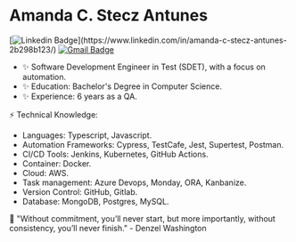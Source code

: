 # Amanda C. Stecz Antunes

[![Linkedin Badge](https://img.shields.io/badge/-Amanda%20Stecz-00875f?style=flat-square&logo=Linkedin&logoColor=white&link=[https://www.linkedin.com/in/diego-schell-fernandes/](https://www.linkedin.com/in/amanda-c-stecz-antunes-2b298b123/))](https://www.linkedin.com/in/amanda-c-stecz-antunes-2b298b123/)
[![Gmail Badge](https://img.shields.io/badge/-amandasstecz@gmail.com-00875f?style=flat-square&logo=Gmail&logoColor=white&link=mailto:amandassteczgmail.com)](mailto:amandasstecz@gmail.com)

- ✨ Software Development Engineer in Test (SDET), with a focus on automation.
- ✨ Education: Bachelor's Degree in Computer Science.
- ✨ Experience: 6 years as a QA.

⚡ Technical Knowledge:

- Languages: Typescript, Javascript.
- Automation Frameworks: Cypress, TestCafe, Jest, Supertest, Postman.
- CI/CD Tools: Jenkins, Kubernetes, GitHub Actions.
- Container: Docker.
- Cloud: AWS.
- Task management: Azure Devops, Monday, ORA, Kanbanize.
- Version Control: GitHub, Gitlab.
- Database: MongoDB, Postgres, MySQL.

💬 "Without commitment, you’ll never start, but more importantly, without consistency, you’ll never finish." - Denzel Washington⁣ 


<!--
**amandastecz/amandastecz** is a ✨ _special_ ✨ repository because its `README.md` (this file) appears on your GitHub profile.

Here are some ideas to get you started:

- 🔭 I’m currently working on ...
- 🌱 I’m currently learning ...
- 👯 I’m looking to collaborate on ...
- 🤔 I’m looking for help with ...
- 💬 Ask me about ...
- 📫 How to reach me: ...
- 😄 Pronouns: ...
- ⚡ Fun fact: ...
-->
